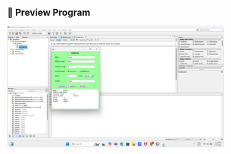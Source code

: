 ## **📌 Preview Program**

![Biodata Form](https://github.com/fardan23/biodata_form2/blob/main/biodataku2.png?raw=true)
